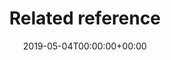 ---
title: 'Related reference'
field: 'dcterms.relation'
slug: 'dcterms-relation'
description: 'A related resource.'
required: False
policy: 'Free text.'
date: '2019-05-04T00:00:00+00:00'
---